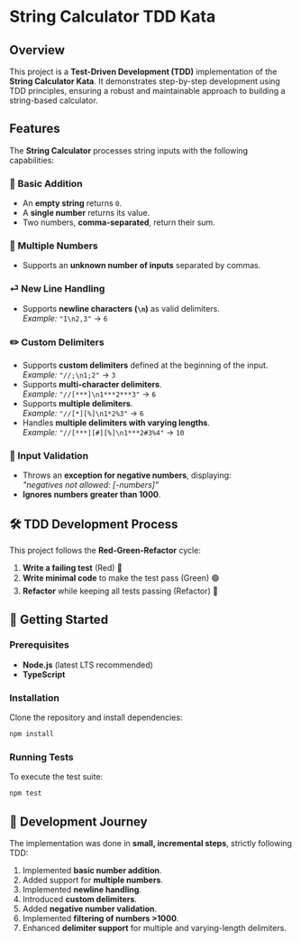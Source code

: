 # String Calculator TDD Kata

## Overview
This project is a **Test-Driven Development (TDD)** implementation of the **String Calculator Kata**. It demonstrates step-by-step development using TDD principles, ensuring a robust and maintainable approach to building a string-based calculator.

## Features
The **String Calculator** processes string inputs with the following capabilities:

### 🧮 Basic Addition
- An **empty string** returns `0`.
- A **single number** returns its value.
- Two numbers, **comma-separated**, return their sum.

### 🔢 Multiple Numbers
- Supports an **unknown number of inputs** separated by commas.

### ⏎ New Line Handling
- Supports **newline characters (`\n`)** as valid delimiters.  
  _Example:_ `"1\n2,3"` → `6`

### ✏️ Custom Delimiters
- Supports **custom delimiters** defined at the beginning of the input.  
  _Example:_ `"//;\n1;2"` → `3`
- Supports **multi-character delimiters**.  
  _Example:_ `"//[***]\n1***2***3"` → `6`
- Supports **multiple delimiters**.  
  _Example:_ `"//[*][%]\n1*2%3"` → `6`
- Handles **multiple delimiters with varying lengths**.  
  _Example:_ `"//[***][#][%]\n1***2#3%4"` → `10`

### 🚨 Input Validation
- Throws an **exception for negative numbers**, displaying:  
  _"negatives not allowed: [-numbers]"_
- **Ignores numbers greater than 1000**.

## 🛠️ TDD Development Process
This project follows the **Red-Green-Refactor** cycle:
1. **Write a failing test** (Red) 🔴
2. **Write minimal code** to make the test pass (Green) 🟢
3. **Refactor** while keeping all tests passing (Refactor) 🔄

## 🚀 Getting Started

### Prerequisites
- **Node.js** (latest LTS recommended)
- **TypeScript**

### Installation
Clone the repository and install dependencies:
```bash
npm install
```

### Running Tests
To execute the test suite:
```bash
npm test
```

## 📜 Development Journey
The implementation was done in **small, incremental steps**, strictly following TDD:
1. Implemented **basic number addition**.
2. Added support for **multiple numbers**.
3. Implemented **newline handling**.
4. Introduced **custom delimiters**.
5. Added **negative number validation**.
6. Implemented **filtering of numbers >1000**.
7. Enhanced **delimiter support** for multiple and varying-length delimiters.